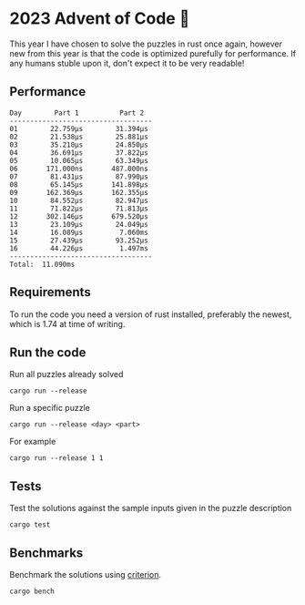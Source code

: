# 2023 Advent of Code 🦀

This year I have chosen to solve the puzzles in rust once again, however new from this year is that the code is optimized purefully for performance.
If any humans stuble upon it, don't expect it to be very readable!

## Performance
```
Day        Part 1          Part 2
-----------------------------------
01        22.759μs        31.394μs
02        21.538μs        25.881μs
03        35.210μs        24.850μs
04        36.691μs        37.822μs
05        10.065μs        63.349μs
06       171.000ns       487.000ns
07        81.431μs        87.990μs
08        65.145μs       141.898μs
09       162.369μs       162.355μs
10        84.552μs        82.947μs
11        71.822μs        71.813μs
12       302.146μs       679.520μs
13        23.109μs        24.049μs
14        16.089μs         7.060ms
15        27.439μs        93.252μs
16        44.226μs         1.497ms
-----------------------------------
Total:  11.090ms
```

## Requirements

To run the code you need a version of rust installed, preferably the newest, which is 1.74 at time of writing.

## Run the code

Run all puzzles already solved
```shell
cargo run --release
```

Run a specific puzzle
```shell
cargo run --release <day> <part>
```

For example
```shell
cargo run --release 1 1
```

## Tests
Test the solutions against the sample inputs given in the puzzle description
```shell
cargo test 
```

## Benchmarks

Benchmark the solutions using [criterion](https://github.com/bheisler/criterion.rs).
```shell
cargo bench
```